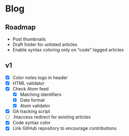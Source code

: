 # Blog

## Roadmap

- Post thumbnails
- Draft folder for unlisted articles
- Enable syntax coloring only on “code” tagged articles

## v1

- [x] Color notes logo in header
- [x] HTML validator
- [x] Check Atom feed
    - [x] Matching identifiers
    - [x] Date format
    - [x] Atom validator
- [x] GA tracking script
- [ ] .htaccess redirect for existing articles
- [x] Code syntax color
- [x] Link GitHub repository to encourage contributions
